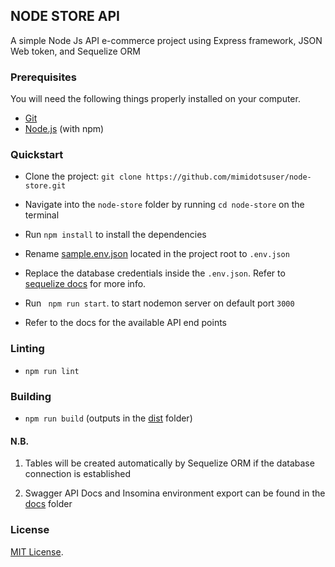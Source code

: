 ## NODE STORE API

A simple Node Js API e-commerce project using Express framework, JSON Web token, and Sequelize ORM

### Prerequisites
You will need the following things properly installed on your computer.

* [Git](https://git-scm.com/)
* [Node.js](https://nodejs.org/) (with npm)
### Quickstart

* Clone the project: `git clone https://github.com/mimidotsuser/node-store.git`

* Navigate into the `node-store` folder by running `cd node-store` on the terminal

* Run `npm install` to install the dependencies

* Rename [sample.env.json](sample.env.json) located in the project root  to ``.env.json``

* Replace the database credentials inside the ``.env.json``. Refer to [sequelize docs](https://sequelize.org/v5/manual/dialects.html) for more info.

* Run `` npm run start``. to start nodemon server on default port ``3000``

* Refer to the docs for the available API end points

### Linting

* `npm run lint`

### Building

* `npm run build` (outputs in the [dist](dist) folder)


#### N.B. 
1)  Tables will be created automatically by Sequelize ORM if the database connection is established

2)  Swagger API Docs and Insomina environment export can be found in the [docs](docs) folder

### License
[MIT License](LICENSE.md).

